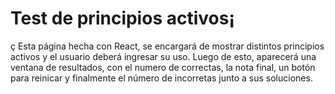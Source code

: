 # Test de principios activos¡
ç
Esta página hecha con React, se encargará de mostrar distintos principios activos y el usuario deberá ingresar su uso.
Luego de esto, aparecerá una ventana de resultados, con el numero de correctas, la nota final, un botón para reinicar y finalmente el número de incorretas junto a sus soluciones.
